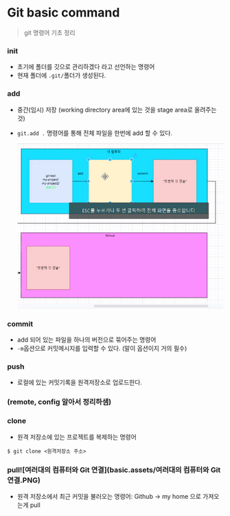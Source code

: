 # Git basic command

> git 명령어 기초 정리



### init 

- 초기에 폴더를 깃으로 관리하겠다 라고 선언하는 명령어
- 현재 폴더에 `.git/`폴더가 생성된다.



### add

- 중간(임시) 저장 (working directory area에 있는 것을 stage area로 올려주는 것)

- `git.add .` 명령어를 통해 전체 파일을 한번에 add 할 수 있다.

  ![add](basic.assets/add.png)

### commit

- add 되어 있는 파일을 하나의 버전으로 묶어주는 명령어
- `-m`옵션으로 커밋메시지를 입력할 수 있다. (말이 옵션이지 거의 필수)



### push

- 로컬에 있는 커밋기록을 원격저장소로 업로드한다. 



### (remote, config 알아서 정리하샘)



### clone

- 원격 저장소에 있는 프로젝트를 복제하는 명령어

```shell
$ git clone <원격저장소 주소>
```



### pull![여러대의 컴퓨터와 Git 연결](basic.assets/여러대의 컴퓨터와 Git 연결.PNG)

- 원격 저장소에서 최근 커밋을 불러오는 명령어: Github -> my home 으로 가져오는게 pull